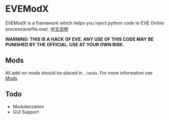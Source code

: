 # EVEModX
EVEModX is a framework which helps you inject python code to EVE Online process(exefile.exe). [中文说明](https://github.com/EVEModX/EVEModX/blob/master/README-zh.md)

**WARNING: THIS IS A HACK OF EVE. ANY USE OF THIS CODE MAY BE PUNISHED BY THE OFFICIAL. USE AT YOUR OWN RISK.**


## Mods

All add-on mods should be placed in `./mods`. For more information see [Mods](https://github.com/EVEModX/Mods).

## Todo
- Modularization
- GUI Support
